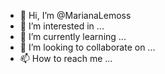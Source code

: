 - 👋 Hi, I’m @MarianaLemoss
- 👀 I’m interested in ...
- 🌱 I’m currently learning ...
- 💞️ I’m looking to collaborate on ...
- 📫 How to reach me ...

<!---
MarianaLemoss/MarianaLemoss is a ✨ special ✨ repository because its `README.md` (this file) appears on your GitHub profile.
You can click the Preview link to take a look at your changes.
--->
